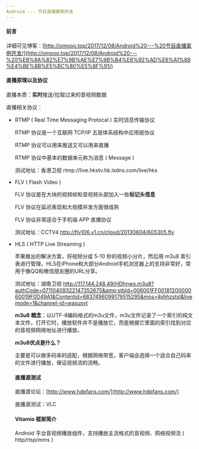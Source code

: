 ```yaml
---
Android --- 节目直播案例开发
---
```


#### 前言
详细可见博客：[http://omooo.top/2017/12/08/Android%20---%20节目直播案例开发/](http://omooo.top/2017/12/08/Android%20---%20%E8%8A%82%E7%9B%AE%E7%9B%B4%E6%92%AD%E6%A1%88%E4%BE%8B%E5%BC%80%E5%8F%91/)
#### 直播原理以及协议

直播本质：**实时**推送/拉取过来的音视频数据

直播相关协议：

* RTMP ( Real Time Messaging Protocal ) 实时消息传输协议

  RTMP 协议是一个互联网 TCP/IP 五层体系结构中应用层协议

  RTMP 协议可以用来推送又可以用来直播

  RTMP 协议中基本的数据单元称为消息 ( Message )

  测试地址：香港卫视 rtmp://live.hkstv.hk.lxdns.com/live/hks

* FLV ( Flash Video )

  FLV 协议是在大块的视频帧和音视频头部加入一些**标记头信息**

  FLV 协议在延迟表现和大规模并发方面很成熟

  FLV 协议非常适合于手机端 APP 直播协议

  测试地址：CCTV4 http://flv106.v1.cn/cloud/20130604/605305.flv

* HLS ( HTTP Live Streaming )

  苹果推出的解决方案，将视频分成 5-10 秒的视频小分片，然后用 m3u8 索引表进行管理，HLS在iPhone和大部分Android手机浏览器上的支持非常好，常用于像QQ和微信朋友圈的URL分享。

  测试地址：湖南卫视 http://117.144.248.49/HDhnws.m3u8?authCode=07110409322147352675&amp;stbId=006001FF0018120000060019F0D49A1&Contentid=6837496099179515295&mos=jbjhhzstsl&livemode=1&channel-id=wasusyt

  **m3u8 概念**：以UTF-8编码格式的m3u文件，m3u文件记录了一个索引的纯文本文件，打开它时，播放软件并不是播放它，而是根据它里面的索引找到对应的音视频网络地址进行播放。

  **m3u8优点是什么？**

  主要是可以做多码率的适配，根据网络带宽，客户端会选择一个适合自己码率的文件进行播放，保证视频流的流畅。

  #### 直播源测试

  直播源论坛：[http://www.hdpfans.com/](http://www.hdpfans.com/)

  直播源测试：VLC

  #### Vitamio 框架简介

  Android 平台音视频播放组件，支持播放主流格式的音视频、网络视频流 ( http/rtsp/mms )

  
